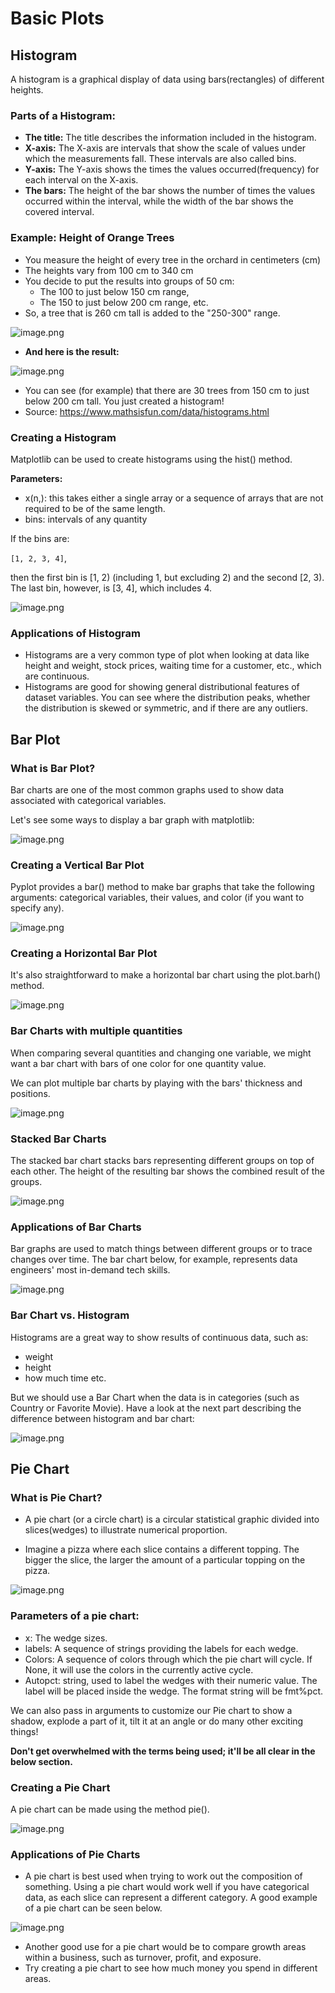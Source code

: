 # Basic Plots

## Histogram

A histogram is a graphical display of data using bars(rectangles) of different heights.

### Parts of a Histogram:

* **The title:** The title describes the information included in the histogram.
* **X-axis:** The X-axis are intervals that show the scale of values under which the measurements fall. These intervals are also called bins.
* **Y-axis:** The Y-axis shows the times the values occurred(frequency) for each interval on the X-axis.
* **The bars:** The height of the bar shows the number of times the values occurred within the interval, while the width of the bar shows the covered interval.



### Example: Height of Orange Trees

* You measure the height of every tree in the orchard in centimeters (cm)
* The heights vary from 100 cm to 340 cm
* You decide to put the results into groups of 50 cm:
  * The 100 to just below 150 cm range,
  * The 150 to just below 200 cm range, etc.
* So, a tree that is 260 cm tall is added to the "250-300" range.











![image.png](https://dphi-live.s3.amazonaws.com/media_uploads/image_d5d586fd4a2e47daa555be899b531aca.png)














* **And here is the result:**






![image.png](https://dphi-live.s3.amazonaws.com/media_uploads/image_2f22bdd00d5341adb508d41986111197.png)






* You can see (for example) that there are 30 trees from 150 cm to just below 200 cm tall. You just created a histogram!
* Source: https://www.mathsisfun.com/data/histograms.html



### Creating a Histogram

Matplotlib can be used to create histograms using the hist() method.

**Parameters:**

* x(n,): this takes either a single array or a sequence of arrays that are not required to be of the same length.
* bins: intervals of any quantity

If the bins are:

`[1, 2, 3, 4]`,

then the first bin is [1, 2) (including 1, but excluding 2) and the second [2, 3). The last bin, however, is [3, 4], which includes 4.






![image.png](https://dphi-live.s3.amazonaws.com/media_uploads/image_63e97e1cab1547bbb0ac9e72357fb840.png)






### Applications of Histogram

* Histograms are a very common type of plot when looking at data like height and weight, stock prices, waiting time for a customer, etc., which are continuous.
* Histograms are good for showing general distributional features of dataset variables. You can see where the distribution peaks, whether the distribution is skewed or symmetric, and if there are any outliers.

## Bar Plot

### What is Bar Plot?

Bar charts are one of the most common graphs used to show data associated with categorical variables.

Let's see some ways to display a bar graph with matplotlib:






![image.png](https://dphi-live.s3.amazonaws.com/media_uploads/image_f6582cfb0ad94fa8bbd6c1a5caa48686.png)





### Creating a Vertical Bar Plot

Pyplot provides a bar() method to make bar graphs that take the following arguments: categorical variables, their values, and color (if you want to specify any). 








![image.png](https://dphi-live.s3.amazonaws.com/media_uploads/image_21c6bb192e6b4cd2b42179ac53b0dfd9.png)










### Creating a Horizontal Bar Plot

It's also straightforward to make a horizontal bar chart using the plot.barh() method.









![image.png](https://dphi-live.s3.amazonaws.com/media_uploads/image_5f02309e817b4caeacc3515946d57b14.png)








### Bar Charts with multiple quantities

When comparing several quantities and changing one variable, we might want a bar chart with bars of one color for one quantity value.

We can plot multiple bar charts by playing with the bars' thickness and positions.





![image.png](https://dphi-live.s3.amazonaws.com/media_uploads/image_ac9c91b9bdaa488ea6670e133440dedc.png)





### Stacked Bar Charts 

The stacked bar chart stacks bars representing different groups on top of each other. The height of the resulting bar shows the combined result of the groups.






![image.png](https://dphi-live.s3.amazonaws.com/media_uploads/image_f2cfb1391fc7464a925f36ba15e8b6a7.png)





### Applications of Bar Charts 

Bar graphs are used to match things between different groups or to trace changes over time. The bar chart below, for example, represents data engineers' most in-demand tech skills.







![image.png](https://dphi-live.s3.amazonaws.com/media_uploads/image_7efdb65711b44d47b19cf579b6519c62.png)







### Bar Chart vs. Histogram

Histograms are a great way to show results of continuous data, such as:

* weight
* height
* how much time etc.

But we should use a Bar Chart when the data is in categories (such as Country or Favorite Movie). Have a look at the next part describing the difference between histogram and bar chart:








![image.png](https://dphi-live.s3.amazonaws.com/media_uploads/image_2f1be5631f5242b8bc28e05a1e66fd3f.png)








## Pie Chart

### What is Pie Chart?

* A pie chart (or a circle chart) is a circular statistical graphic divided into slices(wedges) to illustrate numerical proportion.

* Imagine a pizza where each slice contains a different topping. The bigger the slice, the larger the amount of a particular topping on the pizza.








![image.png](https://dphi-live.s3.amazonaws.com/media_uploads/image_22c4c086041540838c428ed1ed0bd044.png)







### Parameters of a pie chart:

* x: The wedge sizes.
* labels: A sequence of strings providing the labels for each wedge.
* Colors: A sequence of colors through which the pie chart will cycle. If None, it will use the colors in the currently active cycle.
* Autopct: string, used to label the wedges with their numeric value. The label will be placed inside the wedge. The format string will be fmt%pct.

We can also pass in arguments to customize our Pie chart to show a shadow, explode a part of it, tilt it at an angle or do many other exciting things!

**Don't get overwhelmed with the terms being used; it'll be all clear in the below section.**

### Creating a Pie Chart

A pie chart can be made using the method pie().




![image.png](https://dphi-live.s3.amazonaws.com/media_uploads/image_c0b0e09c28364ca8a7ea866745736123.png)





### Applications of Pie Charts

* A pie chart is best used when trying to work out the composition of something. Using a pie chart would work well if you have categorical data, as each slice can represent a different category. A good example of a pie chart can be seen below.





![image.png](https://dphi-live.s3.amazonaws.com/media_uploads/image_08352ad4b0414f1da1e11e3839c5be69.png)





* Another good use for a pie chart would be to compare growth areas within a business, such as turnover, profit, and exposure.
* Try creating a pie chart to see how much money you spend in different areas.